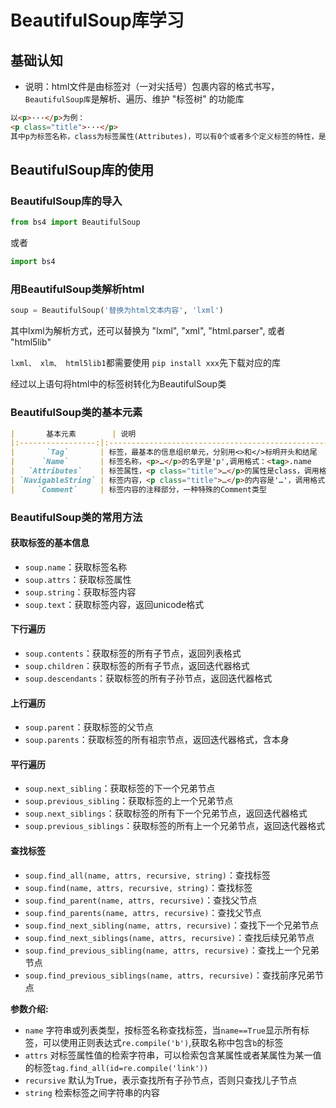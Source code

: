 # BeautifulSoup库学习

## 基础认知

- 说明：html文件是由标签对（一对尖括号）包裹内容的格式书写，`BeautifulSoup库`是解析、遍历、维护 "标签树" 的功能库
```markdown
以<p>···</p>为例：
<p class="title">···</p>
其中p为标签名称，class为标签属性(Attributes)，可以有0个或者多个定义标签的特性，是一个键值对。
```

## BeautifulSoup库的使用

### BeautifulSoup库的导入

```python
from bs4 import BeautifulSoup
```
或者
```python
import bs4
```

### 用BeautifulSoup类解析html

```python
soup = BeautifulSoup('替换为html文本内容', 'lxml')
```
其中lxml为解析方式，还可以替换为 "lxml", "xml", "html.parser", 或者 "html5lib"

`lxml、 xlm、 html5lib1`都需要使用 `pip install xxx`先下载对应的库

经过以上语句将html中的标签树转化为BeautifulSoup类

### BeautifulSoup类的基本元素

```markdown
|       基本元素        | 说明                                                    |
|:-----------------:|:------------------------------------------------------|
|       `Tag`       | 标签，最基本的信息组织单元，分别用<>和</>标明开头和结尾                        |
|      `Name`       | 标签名称，<p>…</p>的名字是'p',调用格式：<tag>.name                  |
|   `Attributes`    | 标签属性，<p class="title">…</p>的属性是class，调用格式：<tag>.attrs |
| `NavigableString` | 标签内容，<p class="title">…</p>的内容是'…'，调用格式：<tag>.string  |
|     `Comment`     | 标签内容的注释部分，一种特殊的Comment类型                              |
```

### BeautifulSoup类的常用方法

#### 获取标签的基本信息

- `soup.name`：获取标签名称
- `soup.attrs`：获取标签属性
- `soup.string`：获取标签内容
- `soup.text`：获取标签内容，返回unicode格式

#### 下行遍历
- `soup.contents`：获取标签的所有子节点，返回列表格式
- `soup.children`：获取标签的所有子节点，返回迭代器格式
- `soup.descendants`：获取标签的所有子孙节点，返回迭代器格式

#### 上行遍历
- `soup.parent`：获取标签的父节点
- `soup.parents`：获取标签的所有祖宗节点，返回迭代器格式，含本身

#### 平行遍历
- `soup.next_sibling`：获取标签的下一个兄弟节点
- `soup.previous_sibling`：获取标签的上一个兄弟节点
- `soup.next_siblings`：获取标签的所有下一个兄弟节点，返回迭代器格式
- `soup.previous_siblings`：获取标签的所有上一个兄弟节点，返回迭代器格式

#### 查找标签
- `soup.find_all(name, attrs, recursive, string)`：查找标签
- `soup.find(name, attrs, recursive, string)`：查找标签
- `soup.find_parent(name, attrs, recursive)`：查找父节点
- `soup.find_parents(name, attrs, recursive)`：查找父节点
- `soup.find_next_sibling(name, attrs, recursive)`：查找下一个兄弟节点
- `soup.find_next_siblings(name, attrs, recursive)`：查找后续兄弟节点
- `soup.find_previous_sibling(name, attrs, recursive)`：查找上一个兄弟节点
- `soup.find_previous_siblings(name, attrs, recursive)`：查找前序兄弟节点

**参数介绍:** 

- `name` 字符串或列表类型，按标签名称查找标签，当`name==True`显示所有标签，可以使用正则表达式`re.compile('b')`,获取名称中包含`b`的标签
- `attrs` 对标签属性值的检索字符串，可以检索包含某属性或者某属性为某一值的标签`tag.find_all(id=re.compile('link'))`
- `recursive` 默认为True，表示查找所有子孙节点，否则只查找儿子节点
- `string` 检索标签之间字符串的内容





